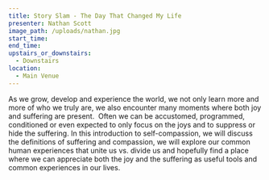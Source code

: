```yaml
---
title: Story Slam - The Day That Changed My Life
presenter: Nathan Scott
image_path: /uploads/nathan.jpg
start_time:
end_time:
upstairs_or_downstairs:
  - Downstairs
location:
  - Main Venue
---
```


As we grow, develop and experience the world, we not only learn more and more of who we truly are, we also encounter many moments where both joy and suffering are present.  Often we can be accustomed, programmed, conditioned or even expected to only focus on the joys and to suppress or hide the suffering. In this introduction to self-compassion, we will discuss the definitions of suffering and compassion, we will explore our common human experiences that unite us vs. divide us and hopefully find a place where we can appreciate both the joy and the suffering as useful tools and common experiences in our lives.